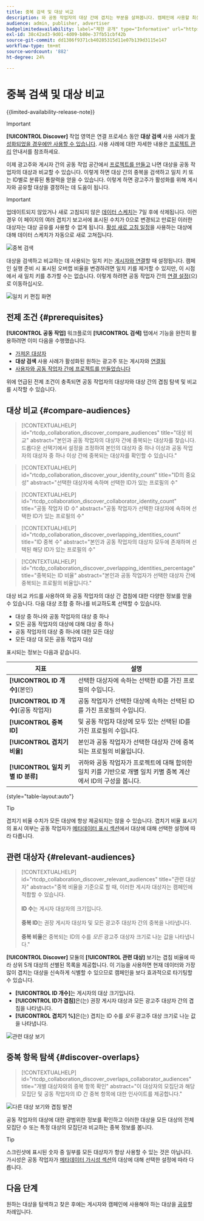 ```yaml
---
title: 중복 검색 및 대상 비교
description: 와 공동 작업자의 대상 간에 겹치는 부분을 살펴봅니다. 캠페인에 사용할 최상의 대상을 찾는 방법을 알아봅니다.
audience: admin, publisher, advertiser
badgelimitedavailability: label="제한 공개" type="Informative" url="https://helpx.adobe.com/legal/product-descriptions/real-time-customer-data-platform-collaboration.html newtab=true"
exl-id: 38c42ad3-9d01-4d09-b80e-37fb51cbf42b
source-git-commit: dd1386f9371cb40285315d11e07b139d3115e147
workflow-type: tm+mt
source-wordcount: '882'
ht-degree: 24%

---
```


# 중복 검색 및 대상 비교

{{limited-availability-release-note}}

>[!IMPORTANT]
>
>**[!UICONTROL Discover]** 작업 영역은 연결 프로세스 동안 **대상 검색** 사용 사례가 [활성화되었을 경우에만 사용할 수 있습니다](../connect/establishing-connections.md#connection-settings). 사용 사례에 대한 자세한 내용은 [프로젝트 관리](./manage-projects.md#project-use-cases) 안내서를 참조하세요.

이제 광고주와 게시자 간의 공동 작업 공간에서 [프로젝트를 만들고](/help/guide/collaborate/manage-projects.md) 나면 대상을 공동 작업자의 대상과 비교할 수 있습니다. 이렇게 하면 대상 간의 중복을 검색하고 일치 키 또는 ID별로 분류된 통찰력을 얻을 수 있습니다. 이렇게 하면 광고주가 활성화를 위해 게시자와 공유할 대상을 결정하는 데 도움이 됩니다.

>[!IMPORTANT]
>
>업데이트되지 않았거나 새로 고침되지 않은 [데이터 스케치](/help/guide/glossary.md#sketches)는 7일 후에 삭제됩니다. 이런 경우 이 페이지의 여러 겹치기 보고서에 표시된 수치가 0으로 변경되고 만료된 이러한 대상자는 대상 공유를 사용할 수 없게 됩니다. [활성 새로 고침 일정](/help/guide/setup/onboard-audiences.md#schedule)을 사용하는 대상에 대해 데이터 스케치가 자동으로 새로 고쳐집니다.

![중복 검색](/help/assets/collaborate/discover-overlaps/discover-overlaps.png)

대상을 검색하고 비교하는 데 사용되는 일치 키는 [게시자와 연결](/help/guide/connect/establishing-connections.md#connection-settings)할 때 설정됩니다. 캠페인 실행 준비 시 표시된 오버랩 비율을 변경하려면 일치 키를 제거할 수 있지만, 이 시점에서 새 일치 키를 추가할 수는 없습니다. 이렇게 하려면 공동 작업자 간의 [연결 설정](/help/guide/connect/establishing-connections.md#connection-settings)(으)로 이동하십시오.

![일치 키 편집 화면](/help/assets/collaborate/discover-overlaps/edit-match-keys.png)

## 전제 조건 {#prerequisites}

**[!UICONTROL 공동 작업]** 워크플로의 **[!UICONTROL 검색]** 탭에서 기능을 완전히 활용하려면 이미 다음을 수행했습니다.

* [가져온 대상자](/help/guide/setup/onboard-audiences.md)
* **대상 검색** 사용 사례가 활성화된 원하는 광고주 또는 게시자와 [연결됨](/help/guide/connect/establishing-connections.md)
* [사용자와 공동 작업자 간에 프로젝트를 만들었습니다](/help/guide/collaborate/manage-projects.md)

위에 언급된 전제 조건이 충족되면 공동 작업자의 대상자와 대상 간의 겹침 탐색 및 비교를 시작할 수 있습니다.

## 대상 비교 {#compare-audiences}

>[!CONTEXTUALHELP]
>id="rtcdp_collaboration_discover_compare_audiences"
>title="대상 비교"
>abstract="본인과 공동 작업자의 대상자 간에 중복되는 대상자를 찾습니다. 드롭다운 선택기에서 설정을 조정하여 본인의 대상자 중 하나 이상과 공동 작업자의 대상자 중 하나 이상 간에 중복되는 대상자를 확인할 수 있습니다."

>[!CONTEXTUALHELP]
>id="rtcdp_collaboration_discover_your_identity_count"
>title="ID의 중요성"
>abstract="선택한 대상자에 속하며 선택한 ID가 있는 프로필의 수"

>[!CONTEXTUALHELP]
>id="rtcdp_collaboration_discover_collaborator_identity_count"
>title="공동 작업자 ID 수"
>abstract="공동 작업자가 선택한 대상자에 속하며 선택한 ID가 있는 프로필의 수"

>[!CONTEXTUALHELP]
>id="rtcdp_collaboration_discover_overlapping_identities_count"
>title="ID 중복 수"
>abstract="본인과 공동 작업자의 대상자 모두에 존재하며 선택된 해당 ID가 있는 프로필의 수"

>[!CONTEXTUALHELP]
>id="rtcdp_collaboration_discover_overlapping_identities_percentage"
>title="중복되는 ID 비율"
>abstract="본인과 공동 작업자가 선택한 대상자 간에 중복되는 프로필의 비율입니다."

대상 비교 카드를 사용하여 와 공동 작업자의 대상 간 겹침에 대한 다양한 정보를 얻을 수 있습니다. 다음 대상 조합 중 하나를 비교하도록 선택할 수 있습니다.

* 대상 중 하나와 공동 작업자의 대상 중 하나
* 모든 공동 작업자의 대상에 대해 대상 중 하나
* 공동 작업자의 대상 중 하나에 대한 모든 대상
* 모든 대상 대 모든 공동 작업자 대상

표시되는 정보는 다음과 같습니다.

| 지표 | 설명 |
|---------|----------|
| **[!UICONTROL ID 개수]**(본인) | 선택한 대상자에 속하는 선택한 ID를 가진 프로필의 수입니다. |
| **[!UICONTROL ID 개수]**(공동 작업자) | 공동 작업자가 선택한 대상에 속하는 선택된 ID를 가진 프로필의 수입니다. |
| **[!UICONTROL 중복 ID]** | 및 공동 작업자 대상에 모두 있는 선택된 ID를 가진 프로필의 수입니다. |
| **[!UICONTROL 겹치기 비율]** | 본인과 공동 작업자가 선택한 대상자 간에 중복되는 프로필의 비율입니다. |
| **[!UICONTROL 일치 키별 ID 분류]** | 귀하와 공동 작업자가 프로젝트에 대해 합의한 일치 키를 기반으로 개별 일치 키별 중복 계산에서 ID의 구성을 봅니다. |

{style="table-layout:auto"}

>[!TIP]
>
>겹치기 비율 수치가 모든 대상에 항상 제공되지는 않을 수 있습니다. 겹치기 비율 표시기의 표시 여부는 공동 작업자가 [메타데이터 표시 섹션](/help/guide/setup/onboard-audiences.md#metadata-visibility)에서 대상에 대해 선택한 설정에 따라 다릅니다.

## 관련 대상자 {#relevant-audiences}

>[!CONTEXTUALHELP]
>id="rtcdp_collaboration_discover_relevant_audiences"
>title="관련 대상자"
>abstract="중복 비율을 기준으로 할 때, 이러한 게시자 대상자는 캠페인에 적합할 수 있습니다. <br><br><b>ID 수</b>는 게시자 대상자의 크기입니다. <br><br> <b>중복 ID</b>는 권장 게시자 대상자 및 모든 광고주 대상자 간의 중복을 나타냅니다. <br><br>  <b>중복 비율</b>은 중복되는 ID의 수를 <i>모든</i> 광고주 대상자 크기로 나눈 값을 나타냅니다."

**[!UICONTROL Discover]** 모듈의 **[!UICONTROL 관련 대상]** 보기는 겹침 비율에 따라 상위 5개 대상의 선별된 목록을 제공합니다. 이 기능을 사용하면 현재 데이터와 가장 많이 겹치는 대상을 신속하게 식별할 수 있으므로 캠페인을 보다 효과적으로 타기팅할 수 있습니다.

* **[!UICONTROL ID 개수]**&#x200B;는 게시자의 대상 크기입니다.
* **[!UICONTROL ID가 겹침]**&#x200B;은(는) 권장 게시자 대상과 모든 광고주 대상자 간의 겹침을 나타냅니다.
* **[!UICONTROL 겹치기 %]**&#x200B;은(는) 겹치는 ID 수를 *모두* 광고주 대상 크기로 나눈 값을 나타냅니다.

![관련 대상 보기](/help/assets/collaborate/discover-overlaps/relevant-audiences-highlighted.png)

## 중복 항목 탐색 {#discover-overlaps}

>[!CONTEXTUALHELP]
>id="rtcdp_collaboration_discover_overlaps_collaborator_audiences"
>title="개별 대상자와의 중복 항목 확인"
>abstract="이 대상자의 모집단과 해당 모집단 및 공동 작업자의 ID 간 중복 항목에 대한 인사이트를 제공합니다."

![다른 대상 보기와 겹침 발견](/help/assets/collaborate/discover-overlaps/discover-overlaps-cards-view.png)

공동 작업자의 대상에 대한 광범위한 정보를 확인하고 이러한 대상을 모든 대상의 전체 모집단 수 또는 특정 대상의 모집단과 비교하는 중복 정보를 봅니다.

>[!TIP]
>
>스크린샷에 표시된 숫자 중 일부를 모든 대상자가 항상 사용할 수 있는 것은 아닙니다. 가시성은 공동 작업자가 [메타데이터 가시성 섹션](/help/guide/setup/onboard-audiences.md#metadata-visibility)의 대상에 대해 선택한 설정에 따라 다릅니다.

## 다음 단계

원하는 대상을 탐색하고 찾은 후에는 게시자와 캠페인에 사용해야 하는 대상을 [공유](/help/guide/collaborate/share.md)할 차례입니다.
